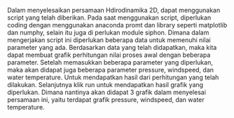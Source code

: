 Dalam menyelesaikan persamaan Hdirodinamika 2D, dapat menggunakan script yang telah diberikan. Pada saat menggunakan script, diperlukan coding dengan menggunakan anaconda promt dan library seperti matplotlib dan numphy, selain itu juga di perlukan module siphon. Dimana dalam mengerjakan script ini diperlukan beberapa data untuk memenuhi nilai parameter yang ada. Berdasarkan data yang telah didapatkan, maka kita dapat membuat grafik perhitungan nilai proses awal dengan beberapa parameter. Setelah memasukkan beberapa parameter yang diperlukan, maka akan didapat juga beberapa parameter pressure, windspeed, dan water temperature. Untuk mendapatkan hasil dari perhitungan yang telah dilakukan. Selanjutnya klik run untuk mendapatkan hasil grafik yang diperlukan. Dimana nantinya akan didapat 3 grafik dalam menyelesai persamaan ini, yaitu terdapat grafik  pressure, windspeed, dan water temperature.
